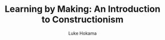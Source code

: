 ---
layout: leaf-node
title: "Learning by Making: An Introduction to Constructionism"
title-url: "http://educatorinnovator.org/webinars/learning-by-making-an-introduction-to-constructionism/"
author: "Luke Hokama"
groups: pedagogical-styles
categories: in-the-media
topics: in-the-media
summary: >
    This webinar is an introduction to Seymour Papert's constructionism theory, which is built on Paiget's
    constructivism.  The guests are Kylie Peppler, Associate Professor of Learning Sciences at Indiana
    Univeristy, Naomi Thompson, PhD candidate at Indiana University, Aileen Ownens, Director of Technology
    and Innovation at South Fayette School District, Christa Flores, coordinator of the iLab at Hillbrook
    School in Los Gatos, California.
cite: |
    Hokama, L. (Educator Innovator) (2014, May 4). Learning by Making: An Introduction to Constructionism.
    Retrieved from http://educatorinnovator.org/webinars/learning-by-making-an-introduction-to-constructionism/
pub-date: 2014-05-04
added-date: 2017-04-22
resource-type: external-page
---